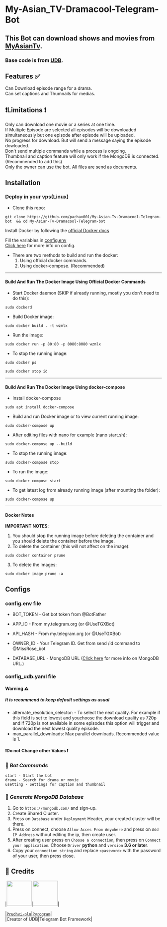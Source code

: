 # My-Asian_TV-Dramacool-Telegram-Bot


## This Bot can download shows and movies from  [MyAsianTv](https://myasiantv.ac/). 
### Base code is from [UDB](https://github.com/Prudhvi-pln/udb).
## Features ✅
Can Download episode range for a drama.<br>
Can set captions and Thumnails for medias.<br>
## ❗Limitations ❗
Only can download one movie or a series at one time.<br>
If Multiple Episode are selected all episodes will be downloaded simultaneously but one episode after episode will be uploaded.<br>
No progress for download. But will send a message saying the episode dowloaded.<br>
Don't send multiple commands while a process is ongoing.<br>
Thumbnail and caption feature will only work if the MongoDB is connected.(Recommended to add this)<br>
Only the owner can use the bot.
All files are send as documents.
## Installation

### Deploy in your vps(Linux)

- Clone this repo:
```
git clone https://github.com/pachax001/My-Asian-Tv-Dramacool-Telegram-bot  && cd My-Asian-Tv-Dramacool-Telegram-bot
```
Install Docker by following the [official Docker docs](https://docs.docker.com/engine/install/debian/)

Fill the variables in [config.env](https://github.com/pachax001/My-Asian-Tv-Dramacool-Telegram-bot/blob/main/config.env)
<br> [Click here](https://github.com/pachax001/My-Asian-Tv-Dramacool-Telegram-bot/blob/main/README.md#configs) for more info on config. </br>

- There are two methods to build and run the docker:
  1. Using official docker commands.
  2. Using docker-compose. (Recommended)

------

#### Build And Run The Docker Image Using Official Docker Commands

- Start Docker daemon (SKIP if already running, mostly you don't need to do this):

```
sudo dockerd
```

- Build Docker image:

```
sudo docker build . -t wzmlx
```

- Run the image:

```
sudo docker run -p 80:80 -p 8080:8080 wzmlx
```

- To stop the running image:

```
sudo docker ps
```

```
sudo docker stop id
```

----

#### Build And Run The Docker Image Using docker-compose



- Install docker-compose

```
sudo apt install docker-compose
```

- Build and run Docker image or to view current running image:

```
sudo docker-compose up
```

- After editing files with nano for example (nano start.sh):

```
sudo docker-compose up --build
```

- To stop the running image:

```
sudo docker-compose stop
```

- To run the image:

```
sudo docker-compose start
```

- To get latest log from already running image (after mounting the folder):

```
sudo docker-compose up
```
------

#### Docker Notes

**IMPORTANT NOTES**:

1. You should stop the running image before deleting the container and you should delete the container before the image.
2. To delete the container (this will not affect on the image):

```
sudo docker container prune
```

3. To delete the images:

```
sudo docker image prune -a
```

## Configs
### config.env file
* BOT_TOKEN     - Get bot token from @BotFather

* APP_ID        - From my.telegram.org (or @UseTGXBot)

* API_HASH      - From my.telegram.org (or @UseTGXBot)

* OWNER_ID      - Your Telegram ID. Get from send /id command to @MissRose_bot

* DATABASE_URL  - MongoDB URL ([Click here](https://github.com/pachax001/My-Asian-Tv-Dramacool-Telegram-bot/blob/main/README.md#-generate-mongodb-database) for more info on MongoDB URL.) </br>

### config_udb.yaml file
#### Warning ⚠
##### It is recommend to keep default settings as usual
* alternate_resolution_selector: - To select the next quality. For example if this field is set to lowest and youchoose the download quality as 720p and if 720p is not available in some episodes this option will trigger and download the next lowest quality episode.
* max_parallel_downloads: Max parallel downloads. Recommended value is 1.
#### ❗Do not Change other Values ❗

### 🤖 ***Bot Commands***
```
start - Start the bot
drama - Search for drama or movie
usetting - Settings for caption and thumbnail
```
### 📡 ***Generate MongoDB Database***

1. Go to `https://mongodb.com/` and sign-up.
2. Create Shared Cluster.
3. Press on `Database` under `Deployment` Header, your created cluster will be there.
5. Press on connect, choose `Allow Acces From Anywhere` and press on `Add IP Address` without editing the ip, then create user.
6. After creating user press on `Choose a connection`, then press on `Connect your application`. Choose `Driver` **python** and `version` **3.6 or later**.
7. Copy your `connection string` and replace `<password>` with the password of your user, then press close.

## 🏅 **Credits**
|<img width="80" src="https://avatars.githubusercontent.com/u/62585477">|<img width="80" src="https://avatars.githubusercontent.com/u/34474300">|

|[`Prudhvi-pln`](https://github.com/tbdsux)|[`Pyrogram`](https://github.com/pyrogram)|
<br>|Creator of UDB|Telegram Bot Framework|</br>

